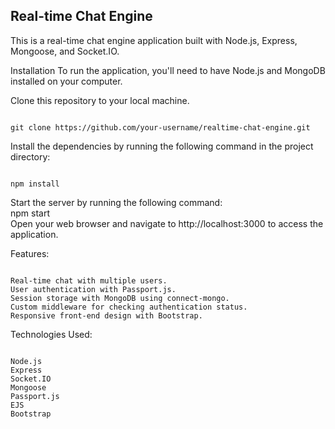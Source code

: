 ## Real-time Chat Engine
This is a real-time chat engine application built with Node.js, Express, Mongoose, and Socket.IO.

Installation
To run the application, you'll need to have Node.js and MongoDB installed on your computer.  

Clone this repository to your local machine.
<pre><code>
git clone https://github.com/your-username/realtime-chat-engine.git
</code></pre>

Install the dependencies by running the following command in the project directory:
<pre><code>
npm install  
</code></pre>


Start the server by running the following command:  
npm start  
Open your web browser and navigate to http://localhost:3000 to access the application.  
  
Features:
<pre><code>
Real-time chat with multiple users.  
User authentication with Passport.js.  
Session storage with MongoDB using connect-mongo.  
Custom middleware for checking authentication status.  
Responsive front-end design with Bootstrap.
</code></pre>
  
Technologies Used:
<pre><code>
Node.js  
Express  
Socket.IO  
Mongoose  
Passport.js  
EJS  
Bootstrap  
</code></pre>
